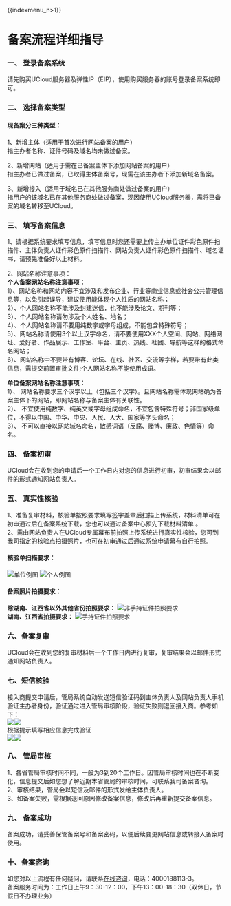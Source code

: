 {{indexmenu_n>1}}

# 备案流程详细指导

### 一、 登录备案系统

请先购买UCloud服务器及弹性IP（EIP），使用购买服务器的账号登录备案系统即可。  

### 二、 选择备案类型

#### 现备案分三种类型：  

1、新增主体（适用于首次进行网站备案的用户）  
指主办者名称、证件号码及域名均未做过备案。  

2、新增网站（适用于需在已备案主体下添加网站备案的用户）  
指主办者已做过备案，已取得主体备案号，现需在该主办者下添加新域名备案。  

3、新增接入（适用于域名已在其他服务商处做过备案的用户）  
指用户的该域名已在其他服务商处做过备案，现因使用UCloud服务器，需将已备案的域名转移至UCloud。  

### 三、 填写备案信息

1、请根据系统要求填写信息，填写信息时您还需要上传主办单位证件彩色原件扫描件、主体负责人证件彩色原件扫描件、网站负责人证件彩色原件扫描件、域名证书，请预先准备好以上材料。  

2、网站名称注意事项：  
**个人备案网站名称注意事项：**  
1）、网站名称和网站内容不宜涉及和发布企业、行业等商业信息或社会公共管理信息等，以免引起误导，建议使用能体现个人性质的网站名称；  
2）、个人网站名称不能涉及封建迷信，也不能涉及论文、期刊等；  
3）、个人网站名称请勿涉及个人姓名、地名；  
4）、个人网站名称请不要用纯数字或字母组成，不能包含特殊符号；  
5）、网站名称请使用3个以上汉字命名，请不要使用XXX个人空间、网站、网络网址、爱好者、作品展示、工作室、平台、主页、热线、社团、导航等这样的格式命名网站；  
6）、网站名称中不要带有博客、论坛、在线、社区、交流等字样，若要带有此类信息，需提交前置审批文件;个人网站名称不能使用成语。  

**单位备案网站名称注意事项：**  
1）、 网站名称要求三个汉字以上（包括三个汉字）。且网站名称需体现网站确为备案主体下的网站，即网站名称与备案主体有关联性。  
2）、 不宜使用纯数字、纯英文或字母组成命名，不宜包含特殊符号；非国家级单位，不得以中国、中华、中央、人民、人大、国家等字头命名；  
3）、 不可以直接以网站域名命名，敏感词语（反腐、赌博、廉政、色情等）命名。  

### 四、 备案初审

UCloud会在收到您的申请后一个工作日内对您的信息进行初审，初审结果会以邮件的形式通知网站负责人。  

### 五、 真实性核验

1、准备复审材料，核验单按照要求填写签字盖章后扫描上传系统，材料清单可在初审通过后在备案系统下载，您也可以通过备案中心预先下载材料清单
。  
2、需由网站负责人在UCloud专属幕布前拍照上传系统进行真实性核验，您可到我司指定的核验点拍摄照片，也可在初审通过后通过系统申请幕布自行拍照。  

#### 核验单扫描要求： 

![单位例图](/images/guidance/备案流程详细指导-核验单单位例图.jpg)
![个人例图](/images/guidance/备案流程详细指导-核验单个人例图.jpg)

#### 备案照片拍摄要求：

**除湖南、江西省以外其他省份拍照要求：** ![非手持证件拍照要求](/images/guidance/备案流程详细指导-拍照要求非手持证件.jpg)  
**湖南、江西省拍摄要求：** ![手持证件拍照要求](/images/guidance/备案流程详细指导-拍照要求手持证件.jpg)

### 六、备案复审

UCloud会在收到您的复审材料后一个工作日内进行复审，复审结果会以邮件形式通知网站负责人。  

### 七、短信核验

接入商提交申请后，管局系统自动发送短信验证码到主体负责人及网站负责人手机验证主办者身份，验证通过进入管局审核阶段，验证失败则退回接入商。参考如下：  
![](/images/guidance/备案流程详细指导-短信1.png)![](/images/guidance/备案流程详细指导-短信2.png)  
根据提示填写相应信息完成验证  
![](/images/guidance/备案流程详细指导-短信3.png)![](/images/guidance/备案流程详细指导-短信4.png)

### 八、 管局审核

1、各省管局审核时间不同，一般为3到20个工作日。因管局审核时间也在不断变化，信息提交后如您想了解近期本省管局的审核时间，可联系我司备案咨询。  
2、审核结果，管局会以短信及邮件的形式发给主体负责人。  
3、如备案失败，需根据退回原因修改备案信息，修改后再重新提交备案信息。

### 九、 备案成功

备案成功，请妥善保管备案号和备案密码，以便后续变更网站信息或转接入备案时使用。

### 十、备案咨询

如您对以上流程有任何疑问，请联系[在线咨询](https://spt.ucloud.cn/30002)，电话：4000188113-3。  
备案服务时间为：工作日上午9：30-12：00，下午13：00-18：30（双休日，节假日不办理业务）
